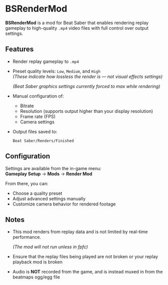 # BSRenderMod

**BSRenderMod** is a mod for Beat Saber that enables rendering replay gameplay to high-quality `.mp4` video files with full control over output settings.

## Features

- Render replay gameplay to `.mp4`
- Preset quality levels: `Low`, `Medium`, and `High`  
  *(These indicate how lossless the render is — not visual effects settings)*
  
  *(Beat Saber graphics settings currently forced to max while rendering)*
- Manual configuration of:
  - Bitrate  
  - Resolution (supports output higher than your display resolution)  
  - Frame rate (FPS)  
  - Camera settings
- Output files saved to:  
  ```
  Beat Saber/Renders/Finished
  ```

## Configuration

Settings are available from the in-game menu:  
**Gameplay Setup** → **Mods** → **Render Mod**

From there, you can:
- Choose a quality preset
- Adjust advanced settings manually
- Customize camera behavior for rendered footage

## Notes

- This mod renders from replay data and is not limited by real-time performance.

  *(The mod will not run unless in fpfc)*
- Ensure that the replay files being played are not broken or your replay playback mod is broken
- Audio is **NOT** recorded from the game, and is instead muxed in from the beatmaps ogg/egg file
